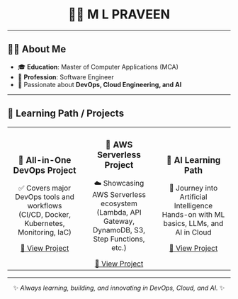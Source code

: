 <div align="center">

# 👨‍💻 M L PRAVEEN  

</div>

---

## 🧑‍🎓 About Me  
- 🎓 **Education**: Master of Computer Applications (MCA)  
- 💼 **Profession**: Software Engineer  
- 🚀 Passionate about **DevOps, Cloud Engineering, and AI**  

---

## 🚀 Learning Path / Projects  

<table>
  <tr>
    <td align="center" width="33%">
      <h3>🔹 All-in-One DevOps Project</h3>
      <p>✅ Covers major DevOps tools and workflows<br>(CI/CD, Docker, Kubernetes, Monitoring, IaC)</p>
      <a href="https://github.com/your-username/all-in-one-devops">
        🔗 View Project
      </a>
    </td>
    <td align="center" width="33%">
      <h3>🔹 AWS Serverless Project</h3>
      <p>☁️ Showcasing AWS Serverless ecosystem<br>(Lambda, API Gateway, DynamoDB, S3, Step Functions, etc.)</p>
      <a href="https://github.com/your-username/aws-serverless">
        🔗 View Project
      </a>
    </td>
    <td align="center" width="33%">
      <h3>🔹 AI Learning Path</h3>
      <p>🤖 Journey into Artificial Intelligence<br>Hands-on with ML basics, LLMs, and AI in Cloud</p>
      <a href="https://github.com/your-username/ai-learning-path">
        🔗 View Project
      </a>
    </td>
  </tr>
</table>

---

<div align="center">

✨ *Always learning, building, and innovating in DevOps, Cloud, and AI.* ✨

</div>

